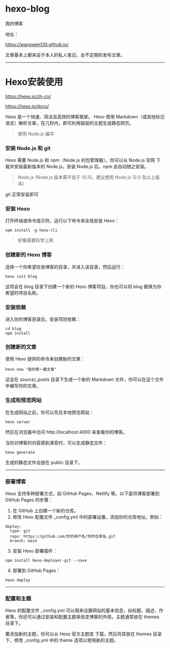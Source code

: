 # hexo-blog
我的博客

地址：

https://wangwen135.github.io/


文章基本上都来自于本人的私人笔记，会不定期的发布文章。







----

# Hexo安装使用
https://hexo.io/zh-cn/

https://hexo.io/docs/

Hexo 是一个快速、简洁且高效的博客框架。 Hexo 使用 Markdown（或其他标记语言）解析文章，在几秒内，即可利用靓丽的主题生成静态网页。

> 使用 Node.js 编写


### 安装 Node.js 和 git

Hexo 需要 Node.js 和 npm（Node.js 的包管理器）。你可以从 Node.js 官网 下载并安装最新版本的 Node.js。安装 Node.js 后，npm 会自动随之安装。

> Node.js (Node.js 版本需不低于 10.13，建议使用 Node.js 12.0 及以上版本)

git 正常安装即可


### 安装 Hexo
打开终端或命令提示符，运行以下命令来全局安装 Hexo：

```
npm install -g hexo-cli

```
> 好像需要科学上网


### 创建新的 Hexo 博客
选择一个你希望存放博客的目录，并进入该目录，然后运行：

```
hexo init blog
```

这将会在 blog 目录下创建一个新的 Hexo 博客项目。你也可以将 blog 替换为你希望的项目名称。


### 安装依赖
进入你的博客目录后，安装项目依赖：
```
cd blog
npm install
```

### 创建新的文章
使用 Hexo 提供的命令来创建新的文章：

```
hexo new "我的第一篇文章"

```
这会在 source/_posts 目录下生成一个新的 Markdown 文件，你可以在这个文件中编写你的文章。


### 生成和预览网站
在生成网站之前，你可以先在本地预览网站：

```
hexo server
```

然后在浏览器中访问 http://localhost:4000 来查看你的博客。

当你对博客的内容感到满意时，可以生成静态文件：
```
hexo generate
```

生成的静态文件会放在 public 目录下。


----


### 部署博客
Hexo 支持多种部署方式，如 GitHub Pages、Netlify 等。以下是将博客部署到 GitHub Pages 的步骤：

1. 在 GitHub 上创建一个新的仓库。
2. 修改 Hexo 配置文件 _config.yml 中的部署设置，添加你的仓库地址。例如：
```
deploy:
  type: git
  repo: https://github.com/你的用户名/你的仓库名.git
  branch: main

```
3. 安装 Hexo 部署插件：
```
npm install hexo-deployer-git --save
```
4. 部署到 GitHub Pages：
```
hexo deploy
```


----


### 配置和主题

Hexo 的配置文件 _config.yml 可以用来设置网站的基本信息，如标题、描述、作者等。你还可以通过安装和配置主题来改变博客的外观，主题通常放在 themes 目录下。

要添加新的主题，你可以从 Hexo 官方主题库 下载，然后将其放在 themes 目录下，修改 _config.yml 中的 theme 选项以使用新的主题。
